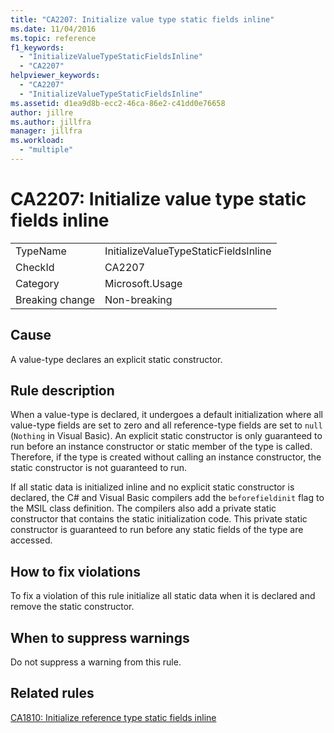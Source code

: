 ```yaml
---
title: "CA2207: Initialize value type static fields inline"
ms.date: 11/04/2016
ms.topic: reference
f1_keywords:
  - "InitializeValueTypeStaticFieldsInline"
  - "CA2207"
helpviewer_keywords:
  - "CA2207"
  - "InitializeValueTypeStaticFieldsInline"
ms.assetid: d1ea9d8b-ecc2-46ca-86e2-c41dd0e76658
author: jillre
ms.author: jillfra
manager: jillfra
ms.workload:
  - "multiple"
---
```

# CA2207: Initialize value type static fields inline

|||
|-|-|
|TypeName|InitializeValueTypeStaticFieldsInline|
|CheckId|CA2207|
|Category|Microsoft.Usage|
|Breaking change|Non-breaking|

## Cause
A value-type declares an explicit static constructor.

## Rule description
When a value-type is declared, it undergoes a default initialization where all value-type fields are set to zero and all reference-type fields are set to `null` (`Nothing` in Visual Basic). An explicit static constructor is only guaranteed to run before an instance constructor or static member of the type is called. Therefore, if the type is created without calling an instance constructor, the static constructor is not guaranteed to run.

If all static data is initialized inline and no explicit static constructor is declared, the C# and Visual Basic compilers add the `beforefieldinit` flag to the MSIL class definition. The compilers also add a private static constructor that contains the static initialization code. This private static constructor is guaranteed to run before any static fields of the type are accessed.

## How to fix violations
To fix a violation of this rule initialize all static data when it is declared and remove the static constructor.

## When to suppress warnings
Do not suppress a warning from this rule.

## Related rules
[CA1810: Initialize reference type static fields inline](../code-quality/ca1810.md)
